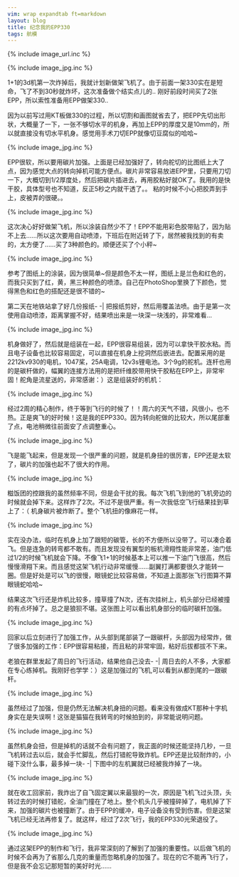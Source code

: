 ```yaml
---
vim: wrap expandtab ft=markdown
layout: blog
title: 纪念我的EPP330
tags: 航模
---
```

{% include image_url.inc %}

{% include image_jpg.inc %}

1+1的3d机第一次炸掉后，我就计划新做架飞机了。由于前面一架330实在是短命，飞了不到30秒就炸坏，这次准备做个结实点儿的.. 刚好前段时间买了2张EPP，所以索性准备用EPP做架330..

因为以前写过用KT板做330的过程，所以切割和画图就省去了，把EPP先切出形状，大概量了一下，一张不够切水平的机身，再加上EPP的厚度又是10mm的，所以就直接没有切水平机身。感觉用手术刀切EPP就像切豆腐似的哈哈~

{% include image_jpg.inc %}

EPP很软，所以要用碳片加强。上面是已经加强好了，转向舵切的比图纸上大了点，因为感觉大点的转向掉机可能方便点。碳片非常容易放进EPP里，只要用刀切一下，大概切到1/2厚度处，然后把碳片插进去，再用胶粘好就OK了。我用的是快干胶，具体型号也不知道，反正5秒之内就干透了。。 粘的时候不小心把胶弄到手上，皮被弄的很硬。。

{% include image_jpg.inc %}

这次决心好好做架飞机，所以涂装自然少不了！EPP不能用彩色胶带贴了，因为贴不上去……所以这次要用自动喷漆，下班后在附近转了下，居然被我找到的有卖的，太方便了……买了3种颜色的。顺便还买了个小秤~

{% include image_jpg.inc %}

参考了图纸上的涂装，因为很简单~但是颜色不太一样，图纸上是兰色和红色的，而我只买到了红，黄，黑三种颜色的喷漆。自己在PhotoShop里换了下颜色，觉得黑色和红色的搭配还是很不错的~

第二天在地铁站拿了好几份报纸- -\| 把报纸剪好，然后用覆盖法喷。由于是第一次使用自动喷漆，距离掌握不好，结果喷出来是一块深一块浅的，非常难看...

{% include image_jpg.inc %}

机身做好了，然后就是组装在一起，EPP很容易组装，因为可以拿快干胶水粘。而且电子设备也比较容易固定，可以直接在机身上挖洞然后嵌进去。配置采用的是2212kv930的电机，1047桨，25A电调，12v3s锂电池。3个9g的舵机。连杆也用的是碳杆做的，幅翼的连接方法用的是把纤维胶带用快干胶粘在EPP上，非常牢固！舵角是流星送的，非常感谢：）这是组装好的机机：

{% include image_jpg.inc %}

经过2周的精心制作，终于等到飞行的时候了！！周六的天气不错，风很小，也不热。正是爽飞的好时候！这是我的EPP330。因为转向舵做的比较大，所以尾部重了点，电池稍微往前面安了点调整重心。

{% include image_jpg.inc %}

飞是能飞起来，但是发现一个很严重的问题，就是机身扭的很厉害，EPP还是太软了，碳片的加强也起不了很大的作用。

{% include image_jpg.inc %}

糍饭团的控跟我的虽然频率不同，但是会干扰的我。每次飞机飞到他的飞机旁边的时候就会掉下来。这样炸了2次。不过不是很严重。有一次我低空飞行结果挂到草上了：（ 机身碳片被炸断了。整个飞机扭的像麻花一样。

{% include image_jpg.inc %}

实在没办法，临时在机身上加了跟短的碳管，长的不方便所以没带了。可以凑合着飞。但是连急的转弯都不敢有。而且发现没有翼型的板机滑翔性能非常差，油门低过1/2的时候飞机就会下降。不像飞1+1的时候基本上可以推一下油门飞很高，然后慢慢滑翔下来。而且感觉这架飞机行动非常缓慢……副翼打满都要很久才能转一圈。但是好处是可以飞的很慢，眼镜蛇比较容易做，不知道上面那张飞行图算不算眼镜蛇哈哈~

结果这次飞行还是炸机比较多，撞草撞了N次，还有次挂树上，机头部分已经被撞的有点坏掉了。总之是狼狈不堪。这张图上可以看出机身部分的临时碳杆加强。

{% include image_jpg.inc %}

回家以后立刻进行了加强工作，从头部到尾部装了一跟碳杆，头部因为经常炸，做了很多加强的工作：EPP很容易粘接，而且粘的非常牢固，粘好后拔都拔不下来。

老狼在群里发起了周日的飞行活动，结果他自己没去- -\| 周日去的人不多，大家都在专心练掉机。我刚好也学学：）这是加强过的飞机,可以看到从都到尾的一跟碳杆。

{% include image_jpg.inc %}

虽然经过了加强，但是仍然无法解决机身扭的问题。看来没有做成KT那种十字机身实在是失误啊！这张是猫猫在我转弯的时候拍到的，非常能说明问题。

{% include image_jpg.inc %}

虽然机身会扭，但是掉机的话就不会有问题了，我正面的时候还能坚持几秒，一旦飞机转过去以后，就会手忙脚乱，然后打错舵导致炸机。EPP还是比较耐炸的，小碰下没什么事，最多掉一块- -\| 下图中的左机翼就已经被我炸掉了一块。

{% include image_jpg.inc %}

就在收工回家前，我炸出了自飞固定翼以来最狠的一次，原因是飞机飞过头顶，头转过去的时候打错舵，全油门撞在了地上。整个机头几乎被撞碎掉了，电机掉了下来，加强的碳片也被撞断了。由于EPP的缓冲，电子设备没有受到伤害。但是这架飞机已经无法再修复了。就这样，经过了2次飞行，我的EPP330光荣退役了。

{% include image_jpg.inc %}

通过这架EPP的制作和飞行，我非常深刻的了解到了加强的重要性。以后做飞机的时候不会再为了省那么几克的重量而忽略机身的加强了。现在的它不能再飞行了，但是我不会忘记那短暂的美好时光……
